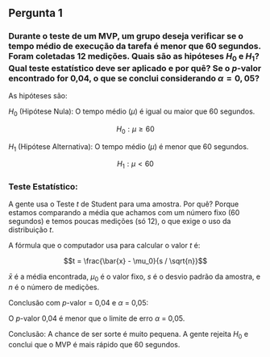 ## Pergunta 1

### Durante o teste de um MVP, um grupo deseja verificar se o tempo médio de execução da tarefa é menor que 60 segundos. Foram coletadas 12 medições. Quais são as hipóteses $H_0$ e $H_1$? Qual teste estatístico deve ser aplicado e por quê? Se o $p$-valor encontrado for 0,04, o que se conclui considerando $\alpha = 0,05$?

As hipóteses são:
    
$H_0$ (Hipótese Nula): O tempo médio ($\mu$) é igual ou maior que 60 segundos. 

$$H_0: \mu \ge 60$$

$H_1$ (Hipótese Alternativa): O tempo médio ($\mu$) é menor que 60 segundos. 

$$H_1: \mu < 60$$

### Teste Estatístico:

A gente usa o Teste $t$ de Student para uma amostra. Por quê? Porque estamos comparando a média que achamos com um número fixo (60 segundos) e temos poucas medições (só 12), o que exige o uso da distribuição $t$.

A fórmula que o computador usa para calcular o valor $t$ é:

$$t = \frac{\bar{x} - \mu_0}{s / \sqrt{n}}$$
    
$\bar{x}$ é a média encontrada, $\mu_0$ é o valor fixo, $s$ é o desvio padrão da amostra, e $n$ é o número de medições.

Conclusão com $p$-valor = 0,04 e $\alpha$ = 0,05:

O $p$-valor 0,04 é menor que o limite de erro $\alpha$ = 0,05.

Conclusão: A chance de ser sorte é muito pequena. A gente rejeita $H_0$ e conclui que o MVP é mais rápido que 60 segundos.